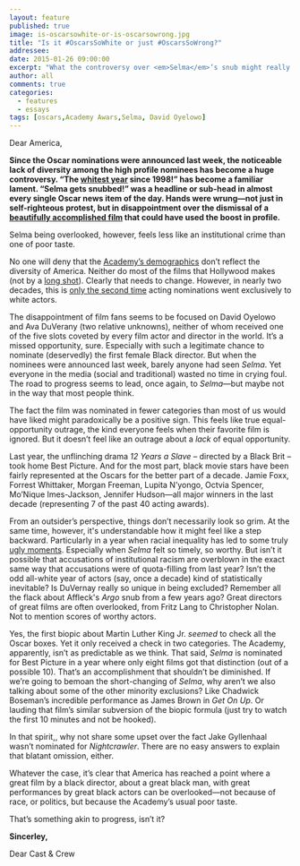 ```yaml
---
layout: feature
published: true
image: is-oscarsowhite-or-is-oscarsowrong.jpg
title: "Is it #OscarsSoWhite or just #OscarsSoWrong?"
addressee: 
date: 2015-01-26 09:00:00
excerpt: "What the controversy over <em>Selma</em>’s snub might really mean."
author: all
comments: true
categories:
  - features
  - essays
tags: [oscars,Academy Awars,Selma, David Oyelowo]
---
```

Dear America,**Since the Oscar nominations were announced last week, the noticeable lack of diversity among the high profile nominees has become a huge controversy. “The [whitest year](http://www.independent.co.uk/arts-entertainment/films/oscars/oscar-nominations-2015-academy-criticised-for-allwhite-nominees-in-acting-categories-9980457.html) since 1998!” has become a familiar lament. “Selma gets snubbed!” was a headline or sub-head in almost every single Oscar news item of the day. Hands were wrung—not just in self-righteous protest, but in disappointment over the dismissal of a [beautifully accomplished film](http://www.dearcastandcrew.com/content/2015/1/21/selma.html) that could have used the boost in profile.**

Selma being overlooked, however, feels less like an institutional crime than one of poor taste. 

No one will deny that the [Academy’s demographics](http://en.wikipedia.org/wiki/Academy_of_Motion_Picture_Arts_and_Sciences) don’t reflect the diversity of America. Neither do most of the films that Hollywood makes (not by a [long shot](http://www.washingtonpost.com/blogs/wonkblog/wp/2014/12/11/these-charts-prove-hollywood-still-has-a-huge-racial-gap/)). Clearly that needs to change. However, in nearly two decades, this is [only the second time](http://www.hollywoodreporter.com/news/oscars-acting-nominees-all-white-764018) acting nominations went exclusively to white actors.

The disappointment of film fans seems to be focused on David Oyelowo and Ava DuVerany (two relative unknowns), neither of whom received one of the five slots coveted by every film actor and director in the world. It’s a missed opportunity, sure. Especially with such a legitimate chance to nominate (deservedly) the first female Black director. But when the nominees were announced last week, barely anyone had seen _Selma_. Yet everyone in the media (social and traditional) wasted no time in crying foul. The road to progress seems to lead, once again, to _Selma_—but maybe not in the way that most people think.

The fact the film was nominated in fewer categories than most of us would have liked might paradoxically be a positive sign. This feels like true equal-opportunity outrage, the kind everyone feels when their favorite film is ignored. But it doesn’t feel like an outrage about a _lack_ of equal opportunity. 

Last year, the unflinching drama _12 Years a Slave_ – directed by a Black Brit – took home Best Picture. And for the most part, black movie stars have been fairly represented at the Oscars for the better part of a decade. Jamie Foxx, Forrest Whittaker, Morgan Freeman, Lupita N’yongo, Octvia Spencer, Mo’Nique Imes-Jackson, Jennifer Hudson—all major winners in the last decade (representing 7 of the past 40 acting awards). 

From an outsider’s perspective, things don’t necessarily look so grim. At the same time, however, it's understandable how it might feel like a step backward. Particularly in a year when racial inequality has led to some truly [ugly moments](http://www.bloomberg.com/politics/articles/2014-12-07/bloomberg-politics-poll-finds-most-americans-see-race-relations-worsening-since-obamas-election). Especially when _Selma_ felt so timely, so worthy. But isn’t it possible that accusations of institutional racism are overblown in the exact same way that accusations were of quota-filling from last year? Isn’t the odd all-white year of actors (say, once a decade) kind of statistically inevitable? Is DuVernay really so unique in being excluded? Remember all the flack about Affleck's _Argo_ snub from a few years ago? Great directors of great films are often overlooked, from Fritz Lang to Christopher Nolan. Not to mention scores of worthy actors.

Yes, the first biopic about Martin Luther King Jr. _seemed_ to check all the Oscar boxes. Yet it only received a check in two categories. The Academy, apparently, isn’t as predictable as we think. That said, _Selma_ is nominated for Best Picture in a year where only eight films got that distinction (out of a possible 10). That’s an accomplishment that shouldn’t be diminished. If we’re going to bemoan the short-changing of _Selma_, why aren’t we also talking about some of the other minority exclusions? Like Chadwick Boseman’s incredible performance as James Brown in _Get On Up_. Or lauding that film’s similar subversion of the biopic formula (just try to watch the first 10 minutes and not be hooked). 

In that spirit,, why not share some upset over the fact Jake Gyllenhaal wasn’t nominated for _Nightcrawler_. There are no easy answers to explain that blatant omission, either.

Whatever the case, it’s clear that America has reached a point where a great film by a black director, about a great black man, with great performances by great black actors can be overlooked—not because of race, or politics, but because the Academy’s usual poor taste. 

That’s something akin to progress, isn’t it?

**Sincerley,**

Dear Cast & Crew